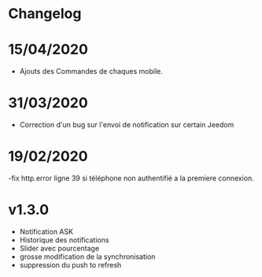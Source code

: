 Changelog 
=========

# 15/04/2020

- Ajouts des Commandes de chaques mobile.

# 31/03/2020

- Correction d'un bug sur l'envoi de notification sur certain Jeedom

# 19/02/2020

-fix http.error ligne 39 si téléphone non authentifié a la premiere connexion.

# v1.3.0 

- Notification ASK
- Historique des notifications
- Slider avec pourcentage
- grosse modification de la synchronisation
- suppression du push to refresh
